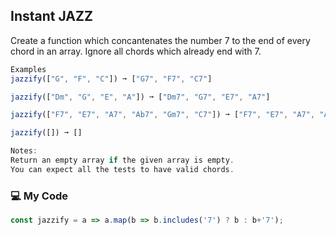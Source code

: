 ## Instant JAZZ

Create a function which concantenates the number 7 to the end of every chord in an array. Ignore all chords which already end with 7.
```js
Examples
jazzify(["G", "F", "C"]) ➞ ["G7", "F7", "C7"]

jazzify(["Dm", "G", "E", "A"]) ➞ ["Dm7", "G7", "E7", "A7"]

jazzify(["F7", "E7", "A7", "Ab7", "Gm7", "C7"]) ➞ ["F7", "E7", "A7", "Ab7", "Gm7", "C7"]

jazzify([]) ➞ []

Notes:
Return an empty array if the given array is empty.
You can expect all the tests to have valid chords.
```
### :computer: My Code
```js
const jazzify = a => a.map(b => b.includes('7') ? b : b+'7');
```
